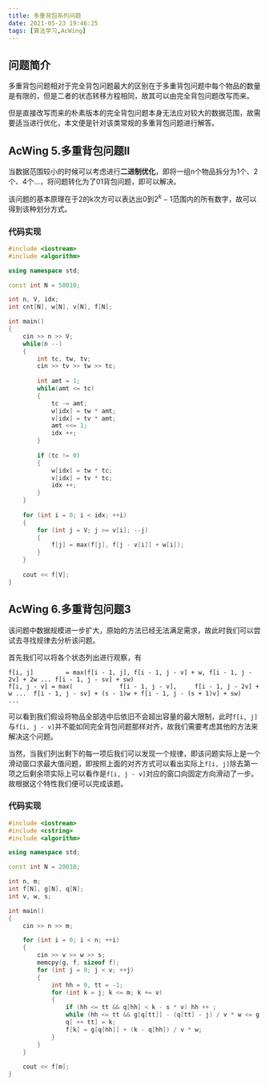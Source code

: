 ```yaml
---
title: 多重背包系列问题
date: 2021-05-23 19:46:25
tags: [算法学习,AcWing]
---
```


## 问题简介

多重背包问题相对于完全背包问题最大的区别在于多重背包问题中每个物品的数量是有限的，但是二者的状态转移方程相同，故其可以由完全背包问题改写而来。

但是直接改写而来的朴素版本的完全背包问题本身无法应对较大的数据范围，故需要适当进行优化，本文便是针对该类常规的多重背包问题进行解答。

<!--more-->

## AcWing 5.多重背包问题II

当数据范围较小的时候可以考虑进行**二进制优化**，即将一组n个物品拆分为1个、2个、4个...，将问题转化为了01背包问题，即可以解决。

该问题的基本原理在于2的k次方可以表达出$0$到$2^k - 1$范围内的所有数字，故可以得到该种划分方式。

### 代码实现

```c++
#include <iostream>
#include <algorithm>

using namespace std;

const int N = 50010;

int n, V, idx;
int cnt[N], w[N], v[N], f[N];

int main()
{
    cin >> n >> V;
    while(n --)
    {
        int tc, tw, tv;
        cin >> tv >> tw >> tc;
        
        int amt = 1;
        while(amt <= tc)
        {
            tc -= amt;
            w[idx] = tw * amt;
            v[idx] = tv * amt;
            amt <<= 1;
            idx ++;
        }
        
        if (tc != 0) 
        {
            w[idx] = tw * tc;
            v[idx] = tv * tc;
            idx ++;
        }
    }
    
    for (int i = 0; i < idx; ++i)
    {
        for (int j = V; j >= v[i]; --j)
        {
            f[j] = max(f[j], f[j - v[i]] + w[i]);
        }
    }
    
    cout << f[V];
}
```

## AcWing 6.多重背包问题3

该问题中数据规模进一步扩大，原始的方法已经无法满足需求，故此时我们可以尝试去寻找规律去分析该问题。

首先我们可以将各个状态列出进行观察，有

```
f[i, j] 		= max(f[i - 1, j], f[i - 1, j - v] + w, f[i - 1, j - 2v] + 2w ... f[i - 1, j - sv] + sw)
f[i, j - v] = max(             f[i - 1, j - v],     f[i - 1, j - 2v] + w ...  f[i - 1, j - sv] + (s - 1)w + f[i - 1, j - (s + 1)v] + sw)
...
```

可以看到我们假设将物品全部选中后依旧不会超出容量的最大限制，此时```f[i, j]```与```f[i, j - v]```并不能如同完全背包问题那样对齐，故我们需要考虑其他的方法来解决这个问题。

当然，当我们列出剩下的每一项后我们可以发现一个规律，即该问题实际上是一个滑动窗口求最大值问题，即按照上面的对齐方式可以看出实际上```f[i, j]```除去第一项之后剩余项实际上可以看作是```f[i, j - v]```对应的窗口向固定方向滑动了一步。故根据这个特性我们便可以完成该题。

### 代码实现

```c++
#include <iostream>
#include <cstring>
#include <algorithm>

using namespace std;

const int N = 20010;

int n, m;
int f[N], g[N], q[N];
int v, w, s;

int main()
{
    cin >> n >> m;

    for (int i = 0; i < n; ++i)
    {
        cin >> v >> w >> s;
        memcpy(g, f, sizeof f);
        for (int j = 0; j < v; ++j)
        {
            int hh = 0, tt = -1;
            for (int k = j; k <= m; k += v)
            {
                if (hh <= tt && q[hh] < k - s * v) hh ++ ;
                while (hh <= tt && g[q[tt]] - (q[tt] - j) / v * w <= g[k] - (k - j) / v * w) tt -- ;
                q[ ++ tt] = k;
                f[k] = g[q[hh]] + (k - q[hh]) / v * w;
            }
        }
    }
    
    cout << f[m];
}
```

